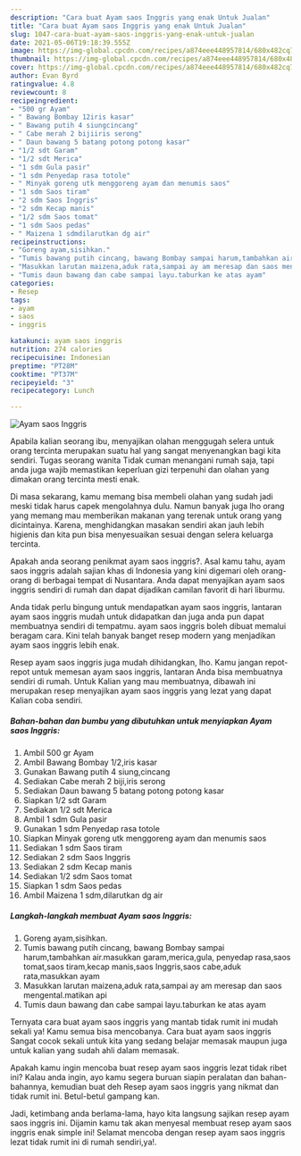 ```yaml
---
description: "Cara buat Ayam saos Inggris yang enak Untuk Jualan"
title: "Cara buat Ayam saos Inggris yang enak Untuk Jualan"
slug: 1047-cara-buat-ayam-saos-inggris-yang-enak-untuk-jualan
date: 2021-05-06T19:18:39.555Z
image: https://img-global.cpcdn.com/recipes/a874eee448957814/680x482cq70/ayam-saos-inggris-foto-resep-utama.jpg
thumbnail: https://img-global.cpcdn.com/recipes/a874eee448957814/680x482cq70/ayam-saos-inggris-foto-resep-utama.jpg
cover: https://img-global.cpcdn.com/recipes/a874eee448957814/680x482cq70/ayam-saos-inggris-foto-resep-utama.jpg
author: Evan Byrd
ratingvalue: 4.8
reviewcount: 8
recipeingredient:
- "500 gr Ayam"
- " Bawang Bombay 12iris kasar"
- " Bawang putih 4 siungcincang"
- " Cabe merah 2 bijiiris serong"
- " Daun bawang 5 batang potong potong kasar"
- "1/2 sdt Garam"
- "1/2 sdt Merica"
- "1 sdm Gula pasir"
- "1 sdm Penyedap rasa totole"
- " Minyak goreng utk menggoreng ayam dan menumis saos"
- "1 sdm Saos tiram"
- "2 sdm Saos Inggris"
- "2 sdm Kecap manis"
- "1/2 sdm Saos tomat"
- "1 sdm Saos pedas"
- " Maizena 1 sdmdilarutkan dg air"
recipeinstructions:
- "Goreng ayam,sisihkan."
- "Tumis bawang putih cincang, bawang Bombay sampai harum,tambahkan air.masukkan garam,merica,gula, penyedap rasa,saos tomat,saos tiram,kecap manis,saos Inggris,saos cabe,aduk rata,masukkan ayam"
- "Masukkan larutan maizena,aduk rata,sampai ay am meresap dan saos mengental.matikan api"
- "Tumis daun bawang dan cabe sampai layu.taburkan ke atas ayam"
categories:
- Resep
tags:
- ayam
- saos
- inggris

katakunci: ayam saos inggris 
nutrition: 274 calories
recipecuisine: Indonesian
preptime: "PT28M"
cooktime: "PT37M"
recipeyield: "3"
recipecategory: Lunch

---
```



![Ayam saos Inggris](https://img-global.cpcdn.com/recipes/a874eee448957814/680x482cq70/ayam-saos-inggris-foto-resep-utama.jpg)

Apabila kalian seorang ibu, menyajikan olahan menggugah selera untuk orang tercinta merupakan suatu hal yang sangat menyenangkan bagi kita sendiri. Tugas seorang  wanita Tidak cuman menangani rumah saja, tapi anda juga wajib memastikan keperluan gizi terpenuhi dan olahan yang dimakan orang tercinta mesti enak.

Di masa  sekarang, kamu memang bisa membeli olahan yang sudah jadi meski tidak harus capek mengolahnya dulu. Namun banyak juga lho orang yang memang mau memberikan makanan yang terenak untuk orang yang dicintainya. Karena, menghidangkan masakan sendiri akan jauh lebih higienis dan kita pun bisa menyesuaikan sesuai dengan selera keluarga tercinta. 



Apakah anda seorang penikmat ayam saos inggris?. Asal kamu tahu, ayam saos inggris adalah sajian khas di Indonesia yang kini digemari oleh orang-orang di berbagai tempat di Nusantara. Anda dapat menyajikan ayam saos inggris sendiri di rumah dan dapat dijadikan camilan favorit di hari liburmu.

Anda tidak perlu bingung untuk mendapatkan ayam saos inggris, lantaran ayam saos inggris mudah untuk didapatkan dan juga anda pun dapat membuatnya sendiri di tempatmu. ayam saos inggris boleh dibuat memalui beragam cara. Kini telah banyak banget resep modern yang menjadikan ayam saos inggris lebih enak.

Resep ayam saos inggris juga mudah dihidangkan, lho. Kamu jangan repot-repot untuk memesan ayam saos inggris, lantaran Anda bisa membuatnya sendiri di rumah. Untuk Kalian yang mau membuatnya, dibawah ini merupakan resep menyajikan ayam saos inggris yang lezat yang dapat Kalian coba sendiri.

<!--inarticleads1-->

##### Bahan-bahan dan bumbu yang dibutuhkan untuk menyiapkan Ayam saos Inggris:

1. Ambil 500 gr Ayam
1. Ambil  Bawang Bombay 1/2,iris kasar
1. Gunakan  Bawang putih 4 siung,cincang
1. Sediakan  Cabe merah 2 biji,iris serong
1. Sediakan  Daun bawang 5 batang potong potong kasar
1. Siapkan 1/2 sdt Garam
1. Sediakan 1/2 sdt Merica
1. Ambil 1 sdm Gula pasir
1. Gunakan 1 sdm Penyedap rasa totole
1. Siapkan  Minyak goreng utk menggoreng ayam dan menumis saos
1. Sediakan 1 sdm Saos tiram
1. Sediakan 2 sdm Saos Inggris
1. Sediakan 2 sdm Kecap manis
1. Sediakan 1/2 sdm Saos tomat
1. Siapkan 1 sdm Saos pedas
1. Ambil  Maizena 1 sdm,dilarutkan dg air




<!--inarticleads2-->

##### Langkah-langkah membuat Ayam saos Inggris:

1. Goreng ayam,sisihkan.
1. Tumis bawang putih cincang, bawang Bombay sampai harum,tambahkan air.masukkan garam,merica,gula, penyedap rasa,saos tomat,saos tiram,kecap manis,saos Inggris,saos cabe,aduk rata,masukkan ayam
1. Masukkan larutan maizena,aduk rata,sampai ay am meresap dan saos mengental.matikan api
1. Tumis daun bawang dan cabe sampai layu.taburkan ke atas ayam




Ternyata cara buat ayam saos inggris yang mantab tidak rumit ini mudah sekali ya! Kamu semua bisa mencobanya. Cara buat ayam saos inggris Sangat cocok sekali untuk kita yang sedang belajar memasak maupun juga untuk kalian yang sudah ahli dalam memasak.

Apakah kamu ingin mencoba buat resep ayam saos inggris lezat tidak ribet ini? Kalau anda ingin, ayo kamu segera buruan siapin peralatan dan bahan-bahannya, kemudian buat deh Resep ayam saos inggris yang nikmat dan tidak rumit ini. Betul-betul gampang kan. 

Jadi, ketimbang anda berlama-lama, hayo kita langsung sajikan resep ayam saos inggris ini. Dijamin kamu tak akan menyesal membuat resep ayam saos inggris enak simple ini! Selamat mencoba dengan resep ayam saos inggris lezat tidak rumit ini di rumah sendiri,ya!.

